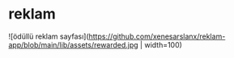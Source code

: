 # reklam


![ödüllü reklam sayfası](https://github.com/xenesarslanx/reklam-app/blob/main/lib/assets/rewarded.jpg | width=100)
